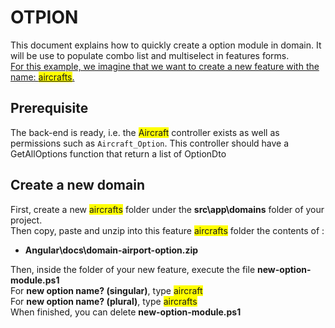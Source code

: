 # OTPION
This document explains how to quickly create a option module in domain. It will be use to populate combo list and multiselect in features forms.   
<u>For this example, we imagine that we want to create a new feature with the name: <span style="background-color:yellow">aircrafts</span>.   </u>

## Prerequisite
The back-end is ready, i.e. the <span style="background-color:yellow">Aircraft</span> controller exists as well as permissions such as `Aircraft_Option`. This controller should have a GetAllOptions function that return a list of OptionDto

## Create a new domain
First, create a new <span style="background-color:yellow">aircrafts</span> folder under the **src\app\domains** folder of your project.   
Then copy, paste and unzip into this feature <span style="background-color:yellow">aircrafts</span> folder the contents of :
  * **Angular\docs\domain-airport-option.zip** 

Then, inside the folder of your new feature, execute the file **new-option-module.ps1**   
For **new option name? (singular)**, type <span style="background-color:yellow">aircraft</span>   
For **new option name? (plural)**, type <span style="background-color:yellow">aircrafts</span>   
When finished, you can delete **new-option-module.ps1**   
